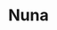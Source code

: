---
title:  "Nuna"
metadate: "hide"
categories: [ Premium, UI, Graphics ]
image: "/assets/images/story4.jpg"
visit: "https://crmrkt.com/jVMvBb"
---